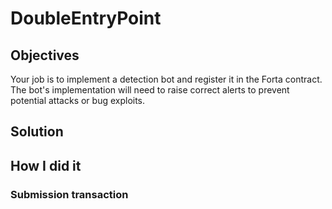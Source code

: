 # DoubleEntryPoint

## Objectives

Your job is to implement a detection bot and register it in the Forta contract. The bot's implementation will need to raise correct alerts to prevent potential attacks or bug exploits.

## Solution

## How I did it

### Submission transaction
